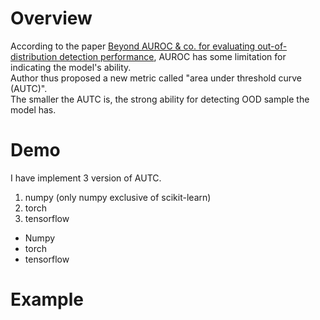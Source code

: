 # Overview
According to the paper [Beyond AUROC & co. for evaluating
out-of-distribution detection performance](https://arxiv.org/abs/2306.14658), AUROC has some limitation for indicating the model's ability.   
Author thus proposed a new metric called "area under threshold curve (AUTC)".  
The smaller the AUTC is, the strong ability for detecting OOD sample the model has.

# Demo
I have implement 3 version of AUTC.
1. numpy (only numpy exclusive of scikit-learn) 
2. torch
3. tensorflow
- Numpy
[](assets/np.jpg)
- torch
[](assets/pt.jpg)
- tensorflow
[](assets/tf.jpg)

# Example
